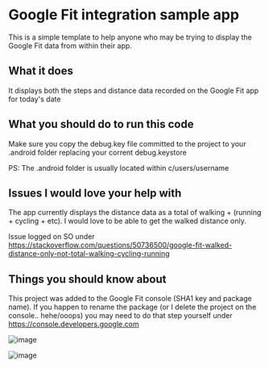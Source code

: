 # Google Fit integration sample app

This is a simple template to help anyone who may be trying to display the Google Fit data from within their app.

## What it does

It displays both the steps and distance data recorded on the Google Fit app for today's date

## What you should do to run this code

Make sure you copy the debug.key file committed to the project to your .android folder replacing your corrent debug.keystore

PS: The .android folder is usually located within c/users/username

## Issues I would love your help with

The app currently displays the distance data as a total of walking + (running + cycling + etc). 
I would love to be able to get the walked distance only.

Issue logged on SO under https://stackoverflow.com/questions/50736500/google-fit-walked-distance-only-not-total-walking-cycling-running

## Things you should know about
This project was added to the Google Fit console (SHA1 key and package name). If you happen to rename the package 
(or I delete the project on the console.. hehe/ooops) you may need to do that step yourself under https://console.developers.google.com


![image](https://user-images.githubusercontent.com/19685849/41417087-45577014-6fe4-11e8-928d-bd5dca84ce88.png)


![image](https://user-images.githubusercontent.com/19685849/41416987-0ad5c3be-6fe4-11e8-8a5d-66de372ff16e.png)
